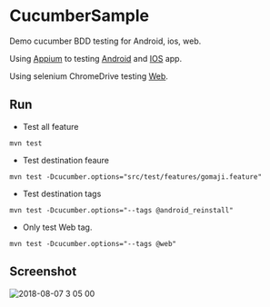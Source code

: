# CucumberSample
Demo cucumber BDD testing for Android, ios, web.

Using [Appium](http://appium.io/) to testing [Android](https://play.google.com/store/apps/details?id=com.wantoto.gomaji2) and [IOS](https://itunes.apple.com/tw/app/gomaji-%E6%9C%80%E5%A4%A7%E5%90%83%E5%96%9D%E7%8E%A9%E6%A8%82%E5%88%B8%E5%B9%B3%E5%8F%B0/id431218690?mt=8) app.

Using selenium ChromeDrive testing [Web](https://hotel.gomaji.com/index.html).

## Run
* Test all feature
```
mvn test
```
* Test destination feaure
```
mvn test -Dcucumber.options="src/test/features/gomaji.feature"
```
* Test destination tags
```
mvn test -Dcucumber.options="--tags @android_reinstall"
```
* Only test Web tag.
```
mvn test -Dcucumber.options="--tags @web"
```


## Screenshot
![2018-08-07 3 05 00](https://user-images.githubusercontent.com/3991213/43759956-5e8aa3b4-9a53-11e8-8882-82738a6aa0fa.png)
